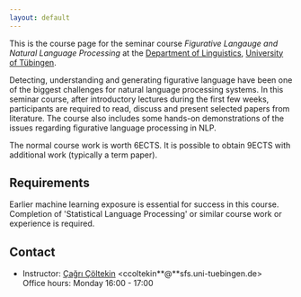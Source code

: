 ```yaml
---
layout: default
---
```


This is the course page
for the seminar course
_Figurative Langauge and Natural Language Processing_
at the [Department of Linguistics](http://sfs.uni-tuebingen.de),
[University of Tübingen](http://uni-tuebingen.de).

Detecting, understanding and generating figurative language
have been one of the biggest challenges
for natural language processing systems.
In this seminar course, after introductory lectures
during the first few weeks, participants are required to read, discuss
and present selected papers from literature. The course also includes
some hands-on demonstrations of the issues regarding
figurative language processing in NLP.

The normal course work is worth 6ECTS. It is possible to obtain 9ECTS
with additional work (typically a term paper).

## Requirements

Earlier machine learning exposure is essential for success in this
course. Completion of 'Statistical Language Processing' or similar
course work or experience is required.

## Contact

- Instructor: [Çağrı Çöltekin](http://coltekin.net/cagri/)
    <ccoltekin**@**sfs.uni-tuebingen.de>  
    Office hours: Monday 16:00 - 17:00
